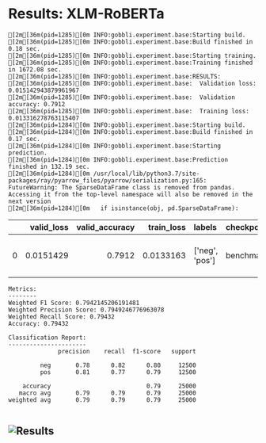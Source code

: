 # Results: XLM-RoBERTa
```
[2m[36m(pid=1285)[0m INFO:gobbli.experiment.base:Starting build.
[2m[36m(pid=1285)[0m INFO:gobbli.experiment.base:Build finished in 0.18 sec.
[2m[36m(pid=1285)[0m INFO:gobbli.experiment.base:Starting training.
[2m[36m(pid=1285)[0m INFO:gobbli.experiment.base:Training finished in 1672.08 sec.
[2m[36m(pid=1285)[0m INFO:gobbli.experiment.base:RESULTS:
[2m[36m(pid=1285)[0m INFO:gobbli.experiment.base:  Validation loss: 0.015142943879961967
[2m[36m(pid=1285)[0m INFO:gobbli.experiment.base:  Validation accuracy: 0.7912
[2m[36m(pid=1285)[0m INFO:gobbli.experiment.base:  Training loss: 0.013316278763115407
[2m[36m(pid=1284)[0m INFO:gobbli.experiment.base:Starting build.
[2m[36m(pid=1284)[0m INFO:gobbli.experiment.base:Build finished in 0.17 sec.
[2m[36m(pid=1284)[0m INFO:gobbli.experiment.base:Starting prediction.
[2m[36m(pid=1284)[0m INFO:gobbli.experiment.base:Prediction finished in 132.19 sec.
[2m[36m(pid=1284)[0m /usr/local/lib/python3.7/site-packages/ray/pyarrow_files/pyarrow/serialization.py:165: FutureWarning: The SparseDataFrame class is removed from pandas. Accessing it from the top-level namespace will also be removed in the next version
[2m[36m(pid=1284)[0m   if isinstance(obj, pd.SparseDataFrame):

```
|    |   valid_loss |   valid_accuracy |   train_loss | labels         | checkpoint                                                                                                                 | node_ip_address   | model_params                                                                   |
|---:|-------------:|-----------------:|-------------:|:---------------|:---------------------------------------------------------------------------------------------------------------------------|:------------------|:-------------------------------------------------------------------------------|
|  0 |    0.0151429 |           0.7912 |    0.0133163 | ['neg', 'pos'] | benchmark_data/model/Transformer/1b57d60374a340e0a942151f161a6e83/train/aae6c048fbee4891a21fcfc18f4fc18f/output/checkpoint | 172.80.10.2       | {'transformer_model': 'XLMRoberta', 'transformer_weights': 'xlm-roberta-base'} |
```
Metrics:
--------
Weighted F1 Score: 0.7942145206191481
Weighted Precision Score: 0.7949246776963078
Weighted Recall Score: 0.79432
Accuracy: 0.79432

Classification Report:
----------------------
              precision    recall  f1-score   support

         neg       0.78      0.82      0.80     12500
         pos       0.81      0.77      0.79     12500

    accuracy                           0.79     25000
   macro avg       0.79      0.79      0.79     25000
weighted avg       0.79      0.79      0.79     25000


```

![Results](XLM-RoBERTa/plot.png)
---